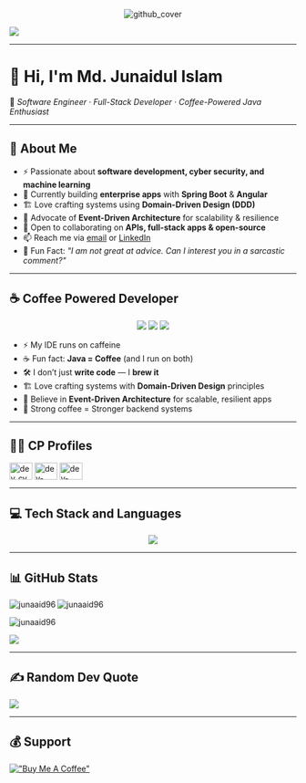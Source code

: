 <!-- Banner -->
<p align="center">
  <img src="https://github.com/user-attachments/assets/66c625cd-cf65-4447-b29e-d6fee7956d1b" alt="github_cover" />
</p>

![](https://komarev.com/ghpvc/?username=junaaid96)

---

# 👋 Hi, I'm Md. Junaidul Islam  

💫 *Software Engineer · Full-Stack Developer · Coffee-Powered Java Enthusiast*  

---

## 💫 About Me
- ⚡ Passionate about **software development, cyber security, and machine learning**  
- 🌱 Currently building **enterprise apps** with **Spring Boot** & **Angular**  
- 🏗️ Love crafting systems using **Domain-Driven Design (DDD)**  
- 📡 Advocate of **Event-Driven Architecture** for scalability & resilience  
- 🚀 Open to collaborating on **APIs, full-stack apps & open-source**  
- 📫 Reach me via [email](mailto:info.junaidulislam@gmail.com) or [LinkedIn](https://www.linkedin.com/in/md-junaidul-islam/)  
- 👀 Fun Fact: *"I am not great at advice. Can I interest you in a sarcastic comment?"*  

---

## ☕ Coffee Powered Developer  

<p align="center">
  <img src="https://img.shields.io/badge/☕-Coffee%20Driven-orange?style=for-the-badge" />
  <img src="https://img.shields.io/badge/Java-Coffee%20Inside-brown?style=for-the-badge&logo=coffeescript&logoColor=white" />
  <img src="https://img.shields.io/badge/Code-Brewed%20Fresh-blue?style=for-the-badge&logo=java&logoColor=white" />
</p>

- ⚡ My IDE runs on caffeine  
- ☕ Fun fact: **Java = Coffee** (and I run on both)  
- 🛠️ I don’t just **write code** — I **brew it**  
- 🏗️ Love crafting systems with **Domain-Driven Design** principles  
- 📡 Believe in **Event-Driven Architecture** for scalable, resilient apps  
- 🚀 Strong coffee = Stronger backend systems

---

## 👩‍💻 CP Profiles
<p align="left">
<a href="https://www.hackerrank.com/dev_cyborg" target="blank"><img align="center" src="https://raw.githubusercontent.com/rahuldkjain/github-profile-readme-generator/master/src/images/icons/Social/hackerrank.svg" alt="dev_cyborg" height="30" width="40" /></a>
<a href="https://codeforces.com/profile/dev-cyborg" target="blank"><img align="center" src="https://raw.githubusercontent.com/rahuldkjain/github-profile-readme-generator/master/src/images/icons/Social/codeforces.svg" alt="dev-cyborg" height="30" width="40" /></a>
<a href="https://www.leetcode.com/dev-cyborg" target="blank"><img align="center" src="https://raw.githubusercontent.com/rahuldkjain/github-profile-readme-generator/master/src/images/icons/Social/leet-code.svg" alt="dev-cyborg" height="30" width="40" /></a>
</p>

---

## 💻 Tech Stack and Languages
<p align="center">
  <img src="https://skillicons.dev/icons?i=java,spring,angular,typescript,react,nextjs,tailwind,python,django,nodejs,express,js,ts,cpp,c,html,css,bootstrap,postgresql,mysql,mongodb,sqlite,redis,git,linux,docker,aws,figma,postman,firebase,dart" />
</p>

---

## 📊 GitHub Stats
<p><img align="left" src="https://github-readme-stats.vercel.app/api?username=junaaid96&show_icons=true&locale=en&theme=transparent&hide_border=true" alt="junaaid96" /></p>

<p><img align="" src="https://github-readme-stats.vercel.app/api/top-langs?username=junaaid96&show_icons=true&locale=en&layout=compact&theme=transparent&hide_border=true" alt="junaaid96" /></p>

<p><img align="" src="https://github-readme-streak-stats.herokuapp.com/?user=junaaid96&theme=transparent&hide_border=true" alt="junaaid96" /></p>

![](https://github-contributor-stats.vercel.app/api?username=junaaid96&limit=5&theme=transparent&hide_border=true&combine_all_yearly_contributions=true)

---

## ✍️ Random Dev Quote
![](https://quotes-github-readme.vercel.app/api?type=horizontal&theme=transparent)

---

## 💰 Support
[!["Buy Me A Coffee"](https://www.buymeacoffee.com/assets/img/custom_images/white_img.png)](https://paypal.me/junaideath)
